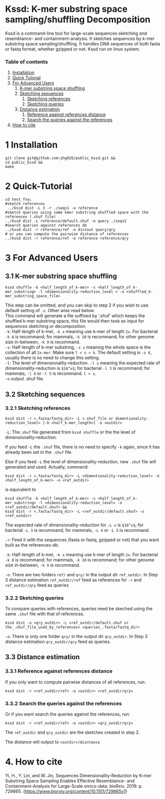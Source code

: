 # Kssd: K-mer substring space sampling/shuffling Decomposition

Kssd is a command-line tool for large-scale sequences sketching and resemblance- and containment-analysis. It sketches sequences by k-mer substring space sampling/shuffling. It handles DNA sequences of both fasta or fastq format, whether gzipped or not. Kssd run on linux system.
### Table of contents
1.  [Installation](#1-installation)
2.  [Quick Tutorial](#2-quick-tutorial)
3.  [For Advanced Users](#3-for-advanced-users)
    1. [K-mer substring space shuffling](#31-k-mer-substring-space-shuffling)
    2. [Sketching sequences](#32-sketching-sequences)
        1.  [Sketching references](#321-sketching-references)  
        2.  [Sketching queries](#322-sketching-queries)
    3.  [Distance estimation](#33-distance-estimation)
        1.  [Reference against references distance](#331-reference-against-references-distance) 
        2.  [Search the queries against the references](#332-search-the-queries-against-the-references)
4.  [How to cite](#4-how-to-cite)     

# 1 Installation 
```
git clone git@github.com:yhg926/public_kssd.git &&
cd public_kssd &&
make 
```
# 2 Quick-Tutorial
```
cd test_fna;
#sketch references
 ../kssd dist -L 3 -r ./seqs1 -o reference
#sketch queries using same kmer substring shuffled space with the references (.shuf file)
../kssd dist -L reference/default.shuf -o query ./seqs2
#Search queries against references db 
../kssd dist -r reference/ref -o distout query/qry
# or you can compute the pairwise distance of references
../kssd dist -r reference/ref -o reference reference/qry
```
# 3 For Advanced Users
## 3.1 K-mer substring space shuffling
```
kssd shuffle -k <half_length_of_k-mer> -s <half_length_of_k-mer_substring> -l <dimensionality-reduction_level > -o <shuffled_k-mer_substring_space_file>
```
This step can be omitted, and you can skip to step 2 if you wish to use default setting of `-s`. Other wise read below:  
This command will generate a file suffixed by ‘.shuf’ which keeps the shuffled k-mer substring space, this file would then took as input for sequences sketching or decomposition.  
`-k`: Half-length of k-mer, `-k x` meaning use k-mer of length `2x`. For bacterial `-k 8` is recommand; for mammals, `-k 10` is recommand; for other genome size in-between, `-k 9` is recommand.  
`-s`: Half-length of k-mer substring, `-s x` meaning the whole space is the collection of all `2x-mer`. Make sure `l < s < k`. The default setting is `-s 6`, usually there is no need to change this setting.   
`-l`: The level of dimensionality-reduction. `-l x` meaning the expected rate of dimensionality-reduction is `$16^x$`; for bacterial `-l 3` is recommand; for mammals, `-l 4` or `-l 5` is recommand. `l < s`.  
`-o` output .shuf file.
## 3.2 Sketching sequences
### 3.2.1 Sketching references
```
kssd dist -r <.fasta/fastq_dir> -L <.shuf_file or dimentionality-reduction_level> [-k <half_k-mer_length>] -o <outdir>
```
`-L`: The`.shuf` file generated from `kssd shuffle` or the the level of dimensionality-reduction.  
 
  If you feed `-L` the `.shuf` file, there is no need to specify `-k` again, since it has already been set in the `.shuf` file.
  
  Else if you feed `-L` the level of dimensionality-reduction, new `.shuf` file will generated and used. Actually, command:
```
kssd dist -r <.fasta/fastq_dir> -L <dimentionality-reduction_level> -k <half_length_of_k-mer> -o <ref_outdir>
```
is equivalent to  
```
kssd shuffle -k <half_length_of_k-mer> -s <half_length_of_k-mer_substring> -l <dimensionality-reduction_level> -o <ref_outdir/default.shuf> &&
kssd dist -r <.fasta/fastq_dir> -L <ref_outdir/default.shuf> -o <ref_outdir>
```
The expected rate of dimensionality-reduction for `-L x` is `$16^x$`; for bacterial `-L 3` is recommand; for mammals, `-L 4` or `-L 5` is recommand. 

`-r`: Feed it with the sequences (fasta or fastq, gzipped or not) that you want built as the references-db.  
  
`-k`: Half-length of k-mer, `-k x` meaning use k-mer of length `2x`. For bacterial `-k 8` is recommand; for mammals, `-k 10` is recommand; for other genome size in-between, `-k 9` is recommand.  
  
`-o`: There are two folders `ref/` and `qry/` in the output dir `ref_outdir`.  In Step 3 distance estimation `ref_outdir/ref` feed as references for `-r` and `ref_outdir/qry` feed as queries   

### 3.2.2 Sketching queries
To compare queries with references, queries need be skeched using the same `.shuf` file with that of references.
```
kssd dist -o <qry_outdir> -L <ref_outdir/default.shuf or the_.shuf_file_used_by_references> <queries_.fasta/fastq_dir>
```
`-o`: There is only one folder `qry/` in the output dir `qry_outdir`. In Step 3 distance estimation `qry_outdir/qry` feed as queries.

## 3.3 Distance estimation
### 3.3.1 Reference against references distance
If you only want to compute pairwise distances of all references, run:
```
kssd dist -r <ref_outdir/ref> -o <outdir> <ref_outdir/qry>
```
### 3.3.2 Search the queries against the references
Or if you want search the queries against the references, run:
```
kssd dist -r <ref_outdir/ref> -o <outdir> <qry_outdir/qry>
```
The `ref_outdir` and `qry_outdir` are the sketches created in step 2.  
   
  
  The distance will output to `<outdir>/disntance`


# 4. How to cite
Yi, H., Y. Lin, and W. Jin, Sequences Dimensionality-Reduction by K-mer Substring Space Sampling Enables Effective Resemblance- and Containment-Analysis for Large-Scale omics-data. bioRxiv, 2019: p. 729665. (https://www.biorxiv.org/content/10.1101/729665v1)


